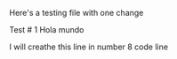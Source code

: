 Here's a testing file with one change


Test # 1
Hola mundo


I will creathe this line in number 8 code line